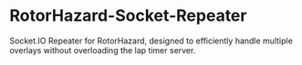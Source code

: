 # RotorHazard-Socket-Repeater
Socket.IO Repeater for RotorHazard, designed to efficiently handle multiple overlays without overloading the lap timer server.
